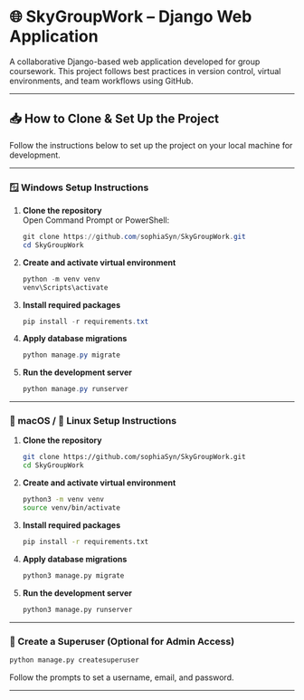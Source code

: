 # 🌐 SkyGroupWork – Django Web Application

A collaborative Django-based web application developed for group coursework. This project follows best practices in version control, virtual environments, and team workflows using GitHub.

---

## 📥 How to Clone & Set Up the Project

Follow the instructions below to set up the project on your local machine for development.

---

### 🪟 Windows Setup Instructions

1. **Clone the repository**  
   Open Command Prompt or PowerShell:
   ```powershell
   git clone https://github.com/sophiaSyn/SkyGroupWork.git
   cd SkyGroupWork
   ```

2. **Create and activate virtual environment**
   ```powershell
   python -m venv venv
   venv\Scripts\activate
   ```

3. **Install required packages**
   ```powershell
   pip install -r requirements.txt
   ```

4. **Apply database migrations**
   ```powershell
   python manage.py migrate
   ```

5. **Run the development server**
   ```powershell
   python manage.py runserver
   ```

---

### 🍎 macOS / 🐧 Linux Setup Instructions

1. **Clone the repository**
   ```bash
   git clone https://github.com/sophiaSyn/SkyGroupWork.git
   cd SkyGroupWork
   ```

2. **Create and activate virtual environment**
   ```bash
   python3 -m venv venv
   source venv/bin/activate
   ```

3. **Install required packages**
   ```bash
   pip install -r requirements.txt
   ```

4. **Apply database migrations**
   ```bash
   python3 manage.py migrate
   ```

5. **Run the development server**
   ```bash
   python3 manage.py runserver
   ```

---

### 🔐 Create a Superuser (Optional for Admin Access)

```bash
python manage.py createsuperuser
```

Follow the prompts to set a username, email, and password.

---
